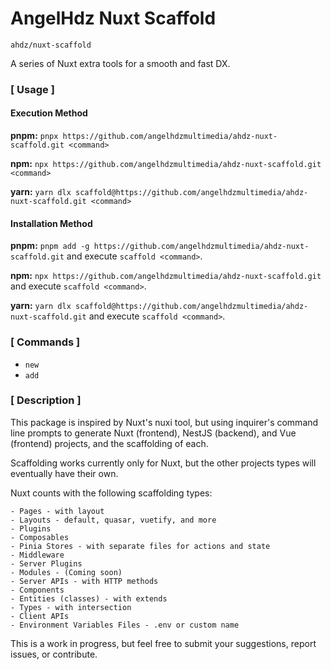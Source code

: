 # AngelHdz Nuxt Scaffold

`ahdz/nuxt-scaffold`

A series of Nuxt extra tools for a smooth and fast DX.

### [ Usage ]

#### Execution Method

**pnpm:**
`pnpx https://github.com/angelhdzmultimedia/ahdz-nuxt-scaffold.git <command>`

**npm:**
`npx https://github.com/angelhdzmultimedia/ahdz-nuxt-scaffold.git <command>`

**yarn:**
`yarn dlx scaffold@https://github.com/angelhdzmultimedia/ahdz-nuxt-scaffold.git <command>`

#### Installation Method

**pnpm:**
`pnpm add -g https://github.com/angelhdzmultimedia/ahdz-nuxt-scaffold.git` and execute `scaffold <command>`.

**npm:**
`npx https://github.com/angelhdzmultimedia/ahdz-nuxt-scaffold.git` and execute `scaffold <command>`.

**yarn:**
`yarn dlx scaffold@https://github.com/angelhdzmultimedia/ahdz-nuxt-scaffold.git` and execute `scaffold <command>`.

### [ Commands ]

- `new`
- `add`

### [ Description ]

This package is inspired by Nuxt's nuxi tool, but using inquirer's command line prompts to generate Nuxt (frontend), NestJS (backend), and Vue (frontend) projects, and the scaffolding of each.

Scaffolding works currently only for Nuxt, but the other projects types
will eventually have their own.

Nuxt counts with the following scaffolding types:

    - Pages - with layout
    - Layouts - default, quasar, vuetify, and more
    - Plugins
    - Composables
    - Pinia Stores - with separate files for actions and state
    - Middleware
    - Server Plugins
    - Modules - (Coming soon)
    - Server APIs - with HTTP methods
    - Components
    - Entities (classes) - with extends
    - Types - with intersection
    - Client APIs
    - Environment Variables Files - .env or custom name

This is a work in progress, but feel free to submit your suggestions, report issues, or contribute.
